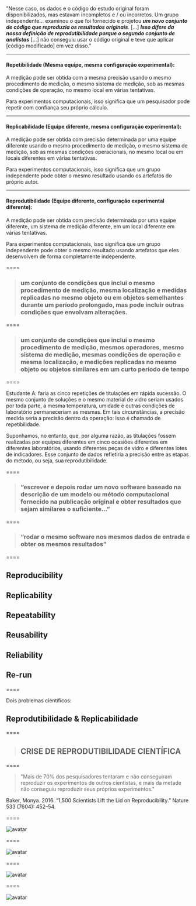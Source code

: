 
"Nesse caso, os dados e o código do estudo original foram disponibilizados, mas estavam incompletos e / ou incorretos. Um grupo independente… examinou o que foi fornecido e projetou ***um novo conjunto de código que reproduzia os resultados originais***. […] ***Isso difere da nossa definição de reprodutibilidade porque o segundo conjunto de analistas*** […] não conseguiu usar o código original e teve que aplicar [código modificado] em vez disso."

----

#### Repetibilidade (Mesma equipe, mesma configuração experimental): 

A medição pode ser obtida com a mesma precisão usando o mesmo procedimento de medição, o mesmo sistema de medição, sob as mesmas condições de operação, no mesmo local em várias tentativas. 

Para experimentos computacionais, isso significa que um pesquisador pode repetir com confiança seu próprio cálculo.

----


#### Replicabilidade (Equipe diferente, mesma configuração experimental): 

A medição pode ser obtida com precisão determinada por uma equipe diferente usando o mesmo procedimento de medição, o mesmo sistema de medição, sob as mesmas condições operacionais, no mesmo local ou em locais diferentes em várias tentativas. 

Para experimentos computacionais, isso significa que um grupo independente pode obter o mesmo resultado usando os artefatos do próprio autor.

----

#### Reprodutibilidade (Equipe diferente, configuração experimental diferente): 

A medição pode ser obtida com precisão determinada por uma equipe diferente, um sistema de medição diferente, em um local diferente em várias tentativas. 

Para experimentos computacionais, isso significa que um grupo independente pode obter o mesmo resultado usando artefatos que eles desenvolvem de forma completamente independente.

====

> ### um conjunto de condições que inclui o mesmo procedimento de medição, mesma localização e medidas replicadas no mesmo objeto ou em objetos semelhantes durante um período prolongado, mas pode incluir outras condições que envolvam alterações.

====

> ### um conjunto de condições que inclui o mesmo procedimento de medição, mesmos operadores, mesmo sistema de medição, mesmas condições de operação e mesma localização, e medições replicadas no mesmo objeto ou objetos similares em um curto período de tempo

====

Estudante A: faria as cinco repetições de titulações em rápida sucessão. O mesmo conjunto de soluções e o mesmo material de vidro seriam usados por toda parte, a mesma temperatura, umidade e outras condições de laboratório permaneceriam as mesmas. Em tais circunstâncias, a precisão medida seria a precisão dentro da operação: isso é chamado de repetibilidade. 

Suponhamos, no entanto, que, por alguma razão, as titulações fossem realizadas por equipes diferentes em cinco ocasiões diferentes em diferentes laboratórios, usando diferentes peças de vidro e diferentes lotes de indicadores. Esse conjunto de dados refletiria a precisão entre as etapas do método, ou seja, sua reprodutibilidade.

====

> ### “escrever e depois rodar um novo software baseado na descrição de um modelo ou método computacional fornecido na publicação original e obter resultados que sejam similares o suficiente…”

====

> ### “rodar o mesmo software nos mesmos dados de entrada e obter os mesmos resultados”


====
## Reproducibility 
## Replicability
## Repeatability
## Reusability
## Reliability
## Re-run

====

Dois problemas científicos:

## Reprodutibilidade & Replicabilidade

====

> ## CRISE DE REPRODUTIBILIDADE CIENTÍFICA

====

> "Mais de 70% dos pesquisadores tentaram e não conseguiram reproduzir os experimentos de outros cientistas, e mais da metade não conseguiu reproduzir seus próprios experimentos."

Baker, Monya. 2016. “1,500 Scientists Lift the Lid on
Reproducibility.” Nature 533 (7604): 452–54.

====


![avatar][avatar] <!-- .element: class="pull-center" -->

[avatar]: ../shared/img/1.jpeg

====


![avatar][avatar] <!-- .element: class="pull-center" -->

[avatar]: ../shared/img/2.png

====


![avatar][avatar]

[avatar]: ../shared/img/3.jpg

====


![avatar][avatar]

[avatar]: ../shared/img/111.png
